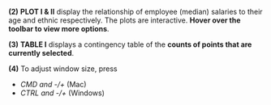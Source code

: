 **(2)** __PLOT I & II__ display the relationship of employee (median) salaries to their age and ethnic respectively. The plots are interactive. **Hover over the toolbar to view more options**.

**(3)** __TABLE I__  displays a contingency table of the **counts of points that are currently selected**. 

**(4)** To adjust window size, press 
- *CMD and -/+* (Mac)
- *CTRL and -/+* (Windows) 